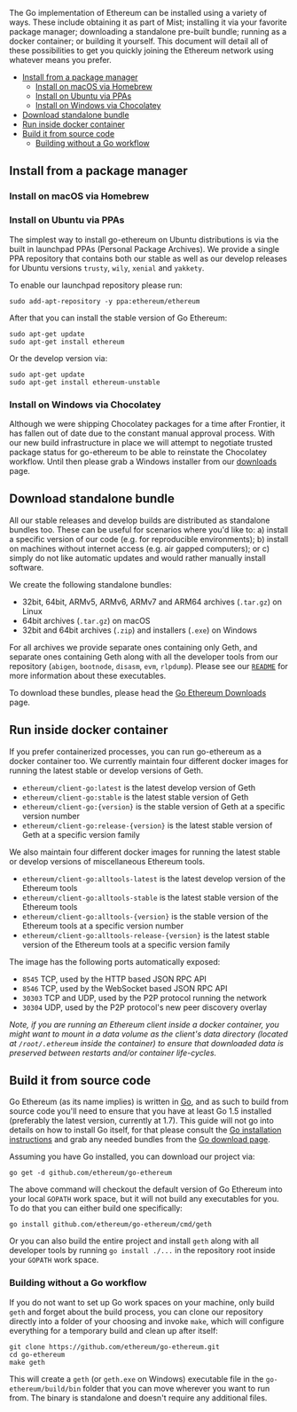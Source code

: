 The Go implementation of Ethereum can be installed using a variety of ways. These include obtaining it as part of Mist; installing it via your favorite package manager; downloading a standalone pre-built bundle; running as a docker container; or building it yourself. This document will detail all of these possibilities to get you quickly joining the Ethereum network using whatever means you prefer.

 * [Install from a package manager](#install-from-a-package-manager)
   * [Install on macOS via Homebrew](#install-on-macos-via-homebrew)
   * [Install on Ubuntu via PPAs](#install-on-ubuntu-via-ppas)
   * [Install on Windows via Chocolatey](#install-on-windows-via-chocolatey)
 * [Download standalone bundle](#download-standalone-bundle)
 * [Run inside docker container](#run-inside-docker-container)
 * [Build it from source code](#build-it-from-source-code)
   * [Building without a Go workflow](#building-without-a-go-workflow)

## Install from a package manager

### Install on macOS via Homebrew

### Install on Ubuntu via PPAs

The simplest way to install go-ethereum on Ubuntu distributions is via the built in launchpad PPAs (Personal Package Archives). We provide a single PPA repository that contains both our stable as well as our develop releases for Ubuntu versions `trusty`, `wily`, `xenial` and `yakkety`.

To enable our launchpad repository please run:

```
sudo add-apt-repository -y ppa:ethereum/ethereum
```

After that you can install the stable version of Go Ethereum:

```
sudo apt-get update
sudo apt-get install ethereum
```

Or the develop version via:

```
sudo apt-get update
sudo apt-get install ethereum-unstable
```

### Install on Windows via Chocolatey

Although we were shipping Chocolatey packages for a time after Frontier, it has fallen out of date due to the constant manual approval process. With our new build infrastructure in place we will attempt to negotiate trusted package status for go-ethereum to be able to reinstate the Chocolatey workflow. Until then please grab a Windows installer from our [downloads](https://geth.ethereum.org/downloads) page.

## Download standalone bundle

All our stable releases and develop builds are distributed as standalone bundles too. These can be useful for scenarios where you'd like to: a) install a specific version of our code (e.g. for reproducible environments); b) install on machines without internet access (e.g. air gapped computers); or c) simply do not like automatic updates and would rather manually install software.

We create the following standalone bundles:

 * 32bit, 64bit, ARMv5, ARMv6, ARMv7 and ARM64 archives (`.tar.gz`) on Linux
 * 64bit archives (`.tar.gz`) on macOS
 * 32bit and 64bit archives (`.zip`) and installers (`.exe`) on Windows

For all archives we provide separate ones containing only Geth, and separate ones containing Geth along with all the developer tools from our repository (`abigen`, `bootnode`, `disasm`, `evm`, `rlpdump`). Please see our [`README`](https://github.com/ethereum/go-ethereum#executables) for more information about these executables.

To download these bundles, please head the [Go Ethereum Downloads](https://geth.ethereum.org/downloads) page.

## Run inside docker container

If you prefer containerized processes, you can run go-ethereum as a docker container too. We currently maintain four different docker images for running the latest stable or develop versions of Geth.

 * `ethereum/client-go:latest` is the latest develop version of Geth
 * `ethereum/client-go:stable` is the latest stable version of Geth
 * `ethereum/client-go:{version}` is the stable version of Geth at a specific version number
 * `ethereum/client-go:release-{version}` is the latest stable version of Geth at a specific version family

We also maintain four different docker images for running the latest stable or develop versions of miscellaneous Ethereum tools.

 * `ethereum/client-go:alltools-latest` is the latest develop version of the Ethereum tools
 * `ethereum/client-go:alltools-stable` is the latest stable version of the Ethereum tools
 * `ethereum/client-go:alltools-{version}` is the stable version of the Ethereum tools at a specific version number
 * `ethereum/client-go:alltools-release-{version}` is the latest stable version of the Ethereum tools at a specific version family

The image has the following ports automatically exposed:

 * `8545` TCP, used by the HTTP based JSON RPC API
 * `8546` TCP, used by the WebSocket based JSON RPC API
 * `30303` TCP and UDP, used by the P2P protocol running the network
 * `30304` UDP, used by the P2P protocol's new peer discovery overlay

*Note, if you are running an Ethereum client inside a docker container, you might want to mount in a data volume as the client's data directory (located at `/root/.ethereum` inside the container) to ensure that downloaded data is preserved between restarts and/or container life-cycles.*

## Build it from source code

Go Ethereum (as its name implies) is written in [Go](https://golang.org), and as such to build from source code you'll need to ensure that you have at least Go 1.5 installed (preferably the latest version, currently at 1.7). This guide will not go into details on how to install Go itself, for that please consult the [Go installation instructions](https://golang.org/doc/install) and grab any needed bundles from the [Go download page](https://golang.org/dl/).

Assuming you have Go installed, you can download our project via:

```
go get -d github.com/ethereum/go-ethereum
```

The above command will checkout the default version of Go Ethereum into your local `GOPATH` work space, but it will not build any executables for you. To do that you can either build one specifically:

```
go install github.com/ethereum/go-ethereum/cmd/geth
```

Or you can also build the entire project and install `geth` along with all developer tools by running `go install ./...` in the repository root inside your `GOPATH` work space.

### Building without a Go workflow

If you do not want to set up Go work spaces on your machine, only build `geth` and forget about the build process, you can clone our repository directly into a folder of your choosing and invoke `make`, which will configure everything for a temporary build and clean up after itself:

```
git clone https://github.com/ethereum/go-ethereum.git
cd go-ethereum
make geth
```

This will create a `geth` (or `geth.exe` on Windows) executable file in the `go-ethereum/build/bin` folder that you can move wherever you want to run from. The binary is standalone and doesn't require any additional files.